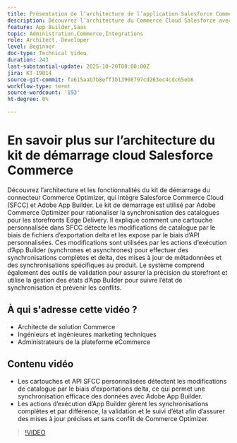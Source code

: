 ```yaml
---
title: Présentation de l’architecture de l’application Salesforce Commerce Cloud Connector
description: Découvrez l’architecture du Commerce Cloud Salesforce avec Adobe Commerce Optimizer.
feature: App Builder,Saas
topic: Administration,Commerce,Integrations
role: Architect, Developer
level: Beginner
doc-type: Technical Video
duration: 243
last-substantial-update: 2025-10-20T00:00:00Z
jira: KT-19014
source-git-commit: fa615aab7b8eff3b13908797cd263ec4cdc65eb6
workflow-type: tm+mt
source-wordcount: '193'
ht-degree: 0%

---
```



# En savoir plus sur l’architecture du kit de démarrage cloud Salesforce Commerce

Découvrez l’architecture et les fonctionnalités du kit de démarrage du connecteur Commerce Optimizer, qui intègre Salesforce Commerce Cloud (SFCC) et Adobe App Builder. Le kit de démarrage est utilisé par Adobe Commerce Optimizer pour rationaliser la synchronisation des catalogues pour les storefronts Edge Delivery. Il explique comment une cartouche personnalisée dans SFCC détecte les modifications de catalogue par le biais de fichiers d’exportation delta et les expose par le biais d’API personnalisées. Ces modifications sont utilisées par les actions d’exécution d’App Builder (synchrones et asynchrones) pour effectuer des synchronisations complètes et delta, des mises à jour de métadonnées et des synchronisations spécifiques au produit. Le système comprend également des outils de validation pour assurer la précision du storefront et utilise la gestion des états d’App Builder pour suivre l’état de synchronisation et prévenir les conflits.

## À qui s&#39;adresse cette vidéo ?

* Architecte de solution Commerce
* Ingénieurs et ingénieures marketing techniques
* Administrateurs de la plateforme eCommerce

## Contenu vidéo

* Les cartouches et API SFCC personnalisées détectent les modifications de catalogue par le biais d’exportations delta, ce qui permet une synchronisation efficace des données avec Adobe App Builder.
* Les actions d’exécution d’App Builder gèrent les synchronisations complètes et par différence, la validation et le suivi d’état afin d’assurer des mises à jour précises et sans conflit de Commerce Optimizer.

>[!VIDEO](https://video.tv.adobe.com/v/3476053?captions=fre_fr&learn=on)
